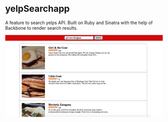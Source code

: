 # yelpSearchapp

A feature to search yelps API. Built on Ruby and Sinatra with the help of Backbone to render search results.

![Screen Shot](/readmeyelp.png)

